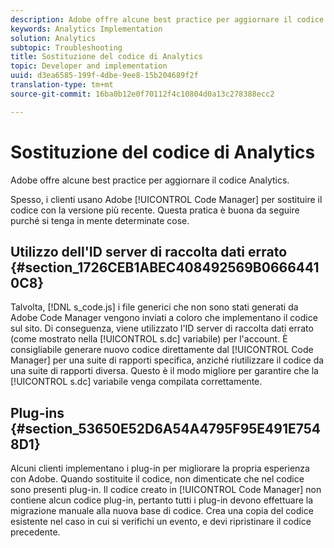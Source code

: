 ```yaml
---
description: Adobe offre alcune best practice per aggiornare il codice Analytics.
keywords: Analytics Implementation
solution: Analytics
subtopic: Troubleshooting
title: Sostituzione del codice di Analytics
topic: Developer and implementation
uuid: d3ea6585-199f-4dbe-9ee8-15b204689f2f
translation-type: tm+mt
source-git-commit: 16ba0b12e0f70112f4c10804d0a13c278388ecc2

---
```



# Sostituzione del codice di Analytics

Adobe offre alcune best practice per aggiornare il codice Analytics.

Spesso, i clienti usano Adobe [!UICONTROL Code Manager] per sostituire il codice con la versione più recente. Questa pratica è buona da seguire purché si tenga in mente determinate cose.

## Utilizzo dell'ID server di raccolta dati errato {#section_1726CEB1ABEC408492569B06664410C8}

Talvolta, [!DNL s_code.js] i file generici che non sono stati generati da Adobe Code Manager vengono inviati a coloro che implementano il codice sul sito. Di conseguenza, viene utilizzato l'ID server di raccolta dati errato (come mostrato nella [!UICONTROL s.dc] variabile) per l'account. È consigliabile generare nuovo codice direttamente dal [!UICONTROL Code Manager] per una suite di rapporti specifica, anziché riutilizzare il codice da una suite di rapporti diversa. Questo è il modo migliore per garantire che la [!UICONTROL s.dc] variabile venga compilata correttamente.

## Plug-ins {#section_53650E52D6A54A4795F95E491E7548D1}

Alcuni clienti implementano i plug-in per migliorare la propria esperienza con Adobe. Quando sostituite il codice, non dimenticate che nel codice sono presenti plug-in. Il codice creato in [!UICONTROL Code Manager] non contiene alcun codice plug-in, pertanto tutti i plug-in devono effettuare la migrazione manuale alla nuova base di codice. Crea una copia del codice esistente nel caso in cui si verifichi un evento, e devi ripristinare il codice precedente.
